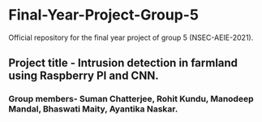# Final-Year-Project-Group-5
Official repository for the final year project of group 5 (NSEC-AEIE-2021).
## Project title - Intrusion detection in farmland using Raspberry PI and CNN.
### Group members- Suman Chatterjee, Rohit Kundu, Manodeep Mandal, Bhaswati Maity, Ayantika Naskar.
